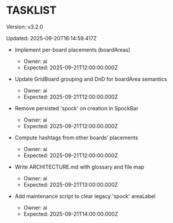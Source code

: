 # TASKLIST

Version: v3.2.0

Updated: 2025-09-20T16:14:59.417Z

- Implement per-board placements (boardAreas)
  - Owner: ai
  - Expected: 2025-09-21T12:00:00.000Z

- Update GridBoard grouping and DnD for boardArea semantics
  - Owner: ai
  - Expected: 2025-09-21T12:00:00.000Z

- Remove persisted 'spock' on creation in SpockBar
  - Owner: ai
  - Expected: 2025-09-21T12:00:00.000Z

- Compute hashtags from other boards’ placements
  - Owner: ai
  - Expected: 2025-09-21T12:00:00.000Z

- Write ARCHITECTURE.md with glossary and file map
  - Owner: ai
  - Expected: 2025-09-21T13:00:00.000Z

- Add maintenance script to clear legacy 'spock' areaLabel
  - Owner: ai
  - Expected: 2025-09-21T14:00:00.000Z

